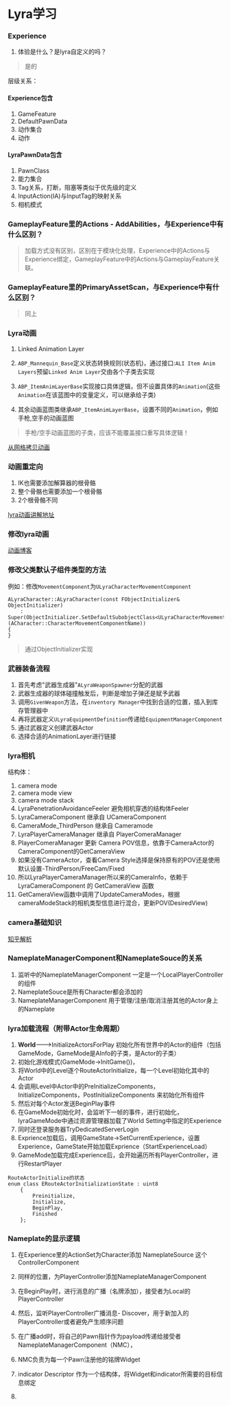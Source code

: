 # Lyra学习

### Experience

1. 体验是什么？是lyra自定义的吗？
> 是的

层级关系：

#### Experience包含
1. GameFeature
2. DefaultPawnData
3. 动作集合
4. 动作

#### LyraPawnData包含
1. PawnClass
2. 能力集合
3. Tag关系，打断，阻塞等类似于优先级的定义
4. InputAction(IA)与InputTag的映射关系
5. 相机模式

### GameplayFeature里的Actions - AddAbilities，与Experience中有什么区别？

> 加载方式没有区别，区别在于模块化处理，Experience中的Actions与Experience绑定，GameplayFeature中的Actions与GameplayFeature关联。

### GameplayFeature里的PrimaryAssetScan，与Experience中有什么区别？

> 同上

### Lyra动画

1. Linked Animation Layer

2. ``ABP_Mannequin_Base``定义状态转换规则(状态机)，通过接口:``ALI Item Anim Layers``预留``Linked Anim Layer``交由各个子类去实现
3. ``ABP_ItemAnimLayerBase``实现接口具体逻辑，但不设置具体的``Animation``(这些``Animation``在该蓝图中的变量定义，可以继承给子类)
4. 其余动画蓝图类继承``ABP_ItemAnimLayerBase``，设置不同的``Animation``，例如手枪,空手的动画蓝图

> 手枪/空手动画蓝图的子类，应该不能覆盖接口重写具体逻辑！

[从网格拷贝动画](https://dev.epicgames.com/documentation/zh-cn/unreal-engine/working-with-modular-characters-in-unreal-engine#%E4%BB%8E%E7%BD%91%E6%A0%BC%E4%BD%93%E5%A4%8D%E5%88%B6%E5%A7%BF%E5%8A%BF)

### 动画重定向

1. IK也需要添加解算器的根骨骼
2. 整个骨骼也需要添加一个根骨骼
3. 2个根骨骼不同

[lyra动画讲解地址](https://www.bilibili.com/video/BV1yG4y187y6/?spm_id_from=333.337.search-card.all.click&vd_source=222dac9e1f77e83867423a3b22e2f313)

### 修改lyra动画

[动画博客](https://www.unrealengine.com/zh-CN/tech-blog/adapting-lyra-animation-to-your-ue5-game)


### 修改父类默认子组件类型的方法

例如：修改``MovementComponent``为``ULyraCharacterMovementComponent``

```
ALyraCharacter::ALyraCharacter(const FObjectInitializer& ObjectInitializer)
	: Super(ObjectInitializer.SetDefaultSubobjectClass<ULyraCharacterMovementComponent>(ACharacter::CharacterMovementComponentName))
{
}
```

> 通过ObjectInitializer实现


### 武器装备流程

1. 首先考虑"武器生成器"``ALyraWeaponSpawner``分配的武器
2. 武器生成器的球体碰撞触发后，判断是增加子弹还是赋予武器
3. 调用``GivenWeapon``方法，在``inventory Manager``中找到合适的位置，插入到库存管理器中
4. 再将武器定义``ULyraEquipmentDefinition``传递给``EquipmentManagerComponent``
5. 通过武器定义创建武器Actor
6. 选择合适的AnimationLayer进行链接


### lyra相机

结构体：
1. camera mode
2. camera mode view
3. camera mode stack
4. LyraPenetrationAvoidanceFeeler 避免相机穿透的结构体Feeler
5. LyraCameraComponent 继承自 UCameraComponent
6. CameraMode_ThirdPerson 继承自 Cameramode
7. LyraPlayerCameraManager 继承自 PlayerComeraManager
8. PlayerComeraManager 更新 Camera POV信息，依靠于CameraActor的CameraComponent的GetCameraView
9. 如果没有CameraActor，查看Camera Style选择是保持原有的POV还是使用默认设置-ThirdPerson/FreeCam/Fixed
10. 所以LyraPlayerCameraManager所以来的CameraInfo，依赖于LyraCameraComponent 的 GetCameraView 函数
11. GetCameraView函数中调用了UpdateCameraModes，根据cameraModeStack的相机类型信息进行混合，更新POV(DesiredView)


### camera基础知识


[知乎解析](https://zhuanlan.zhihu.com/p/10432602003)


### NameplateManagerComponent和NameplateSouce的关系

1. 监听中的NameplateManagerComponent 一定是一个LocalPlayerController的组件
2. NameplateSouce是所有Character都会添加的
3. NameplateManagerComponent 用于管理/注册/取消注册其他的Actor身上的Nameplate

### lyra加载流程（附带Actor生命周期）

1. **World**🡒InitializeActorsForPlay 初始化所有世界中的Actor的组件（包括GameMode，GameMode是AInfo的子类，是Actor的子类）
2. 初始化游戏模式(GameMode->InitGame())，
3. 将World中的Level逐个RouteActorInitialize，每一个Level初始化其中的Actor
4. 会调用Level中Actor中的PreInitializeComponents，InitializeComponents，PostInitializeComponents 来初始化所有组件
5. 然后对每个Actor发送BeginPlay事件
6. 在GameMode初始化时，会监听下一帧的事件，进行初始化，lyraGameMode中通过资源管理器加载了World Setting中指定的Experience
7. 同时还登录服务器TryDedicatedServerLogin
8. Exprience加载后，调用GameState->SetCurrentExperience，设置Experience，GameState开始加载Exprience（StartExperienceLoad）
9. GameMode加载完成Experience后，会开始遍历所有PlayerController，进行RestartPlayer


```
RouteActorInitialize的状态
enum class ERouteActorInitializationState : uint8
	{
		Preinitialize,
		Initialize,
		BeginPlay,
		Finished
	};
```

### Nameplate的显示逻辑

1. 在Experience里的ActionSet为Character添加 NameplateSource 这个ControllerComponent
2. 同样的位置，为PlayerController添加NameplateManagerComponent
3. 在BeginPlay时，进行消息的广播（名牌添加），接受者为Local的PlayerController
4. 然后，监听PlayerController广播消息- Discover，用于新加入的PlayerController或者避免产生顺序问题
5. 在广播add时，将自己的Pawn指针作为payload传递给接受者NameplateManagerComponent（NMC），
6. NMC负责为每一个Pawn注册他的铭牌Widget

1. indicator Descriptor 作为一个结构体，将Widget和indicator所需要的目标信息绑定
2. 



